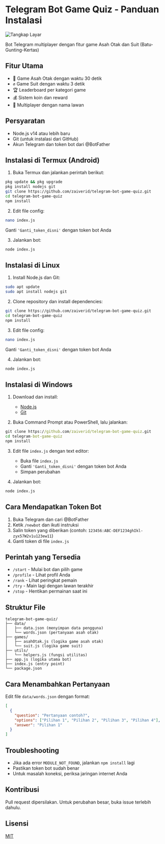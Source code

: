 # Telegram Bot Game Quiz - Panduan Instalasi

![Tangkap Layar](path/1.jpg)

Bot Telegram multiplayer dengan fitur game Asah Otak dan Suit (Batu-Gunting-Kertas)

## Fitur Utama
- 🧠 Game Asah Otak dengan waktu 30 detik
- ✊ Game Suit dengan waktu 3 detik
- 🏆 Leaderboard per kategori game
- 💰 Sistem koin dan reward
- 👥 Multiplayer dengan nama lawan

## Persyaratan
- Node.js v14 atau lebih baru
- Git (untuk instalasi dari GitHub)
- Akun Telegram dan token bot dari @BotFather

## Instalasi di Termux (Android)

1. Buka Termux dan jalankan perintah berikut:
```bash
pkg update && pkg upgrade
pkg install nodejs git
git clone https://github.com/zaiverid/telegram-bot-game-quiz.git
cd telegram-bot-game-quiz
npm install
```

2. Edit file config:
```bash
nano index.js
```
Ganti `'Ganti_token_disni'` dengan token bot Anda

3. Jalankan bot:
```bash
node index.js
```

## Instalasi di Linux

1. Install Node.js dan Git:
```bash
sudo apt update
sudo apt install nodejs git
```

2. Clone repository dan install dependencies:
```bash
git clone https://github.com/zaiverid/telegram-bot-game-quiz.git
cd telegram-bot-game-quiz
npm install
```

3. Edit file config:
```bash
nano index.js
```
Ganti `'Ganti_token_disni'` dengan token bot Anda

4. Jalankan bot:
```bash
node index.js
```

## Instalasi di Windows

1. Download dan install:
   - [Node.js](https://nodejs.org/)
   - [Git](https://git-scm.com/)

2. Buka Command Prompt atau PowerShell, lalu jalankan:
```cmd
git clone https://github.com/zaiverid/telegram-bot-game-quiz.git
cd telegram-bot-game-quiz
npm install
```

3. Edit file `index.js` dengan text editor:
   - Buka file `index.js`
   - Ganti `'Ganti_token_disni'` dengan token bot Anda
   - Simpan perubahan

4. Jalankan bot:
```cmd
node index.js
```

## Cara Mendapatkan Token Bot

1. Buka Telegram dan cari @BotFather
2. Ketik `/newbot` dan ikuti instruksi
3. Salin token yang diberikan (contoh: `123456:ABC-DEF1234ghIkl-zyx57W2v1u123ew11`)
4. Ganti token di file `index.js`

## Perintah yang Tersedia
- `/start` - Mulai bot dan pilih game
- `/profile` - Lihat profil Anda
- `/rank` - Lihat peringkat pemain
- `/try` - Main lagi dengan lawan terakhir
- `/stop` - Hentikan permainan saat ini

## Struktur File
```
telegram-bot-game-quiz/
├── data/
│   ├── data.json (menyimpan data pengguna)
│   └── words.json (pertanyaan asah otak)
├── games/
│   ├── asahOtak.js (logika game asah otak)
│   └── suit.js (logika game suit)
├── utils/
│   └── helpers.js (fungsi utilitas)
├── app.js (logika utama bot)
├── index.js (entry point)
└── package.json
```

## Cara Menambahkan Pertanyaan
Edit file `data/words.json` dengan format:
```json
[
  {
    "question": "Pertanyaan contoh?",
    "options": ["Pilihan 1", "Pilihan 2", "Pilihan 3", "Pilihan 4"],
    "answer": "Pilihan 1"
  }
]
```

## Troubleshooting
- Jika ada error `MODULE_NOT_FOUND`, jalankan `npm install` lagi
- Pastikan token bot sudah benar
- Untuk masalah koneksi, periksa jaringan internet Anda

## Kontribusi
Pull request dipersilakan. Untuk perubahan besar, buka issue terlebih dahulu.

## Lisensi
[MIT](https://choosealicense.com/licenses/mit/)
